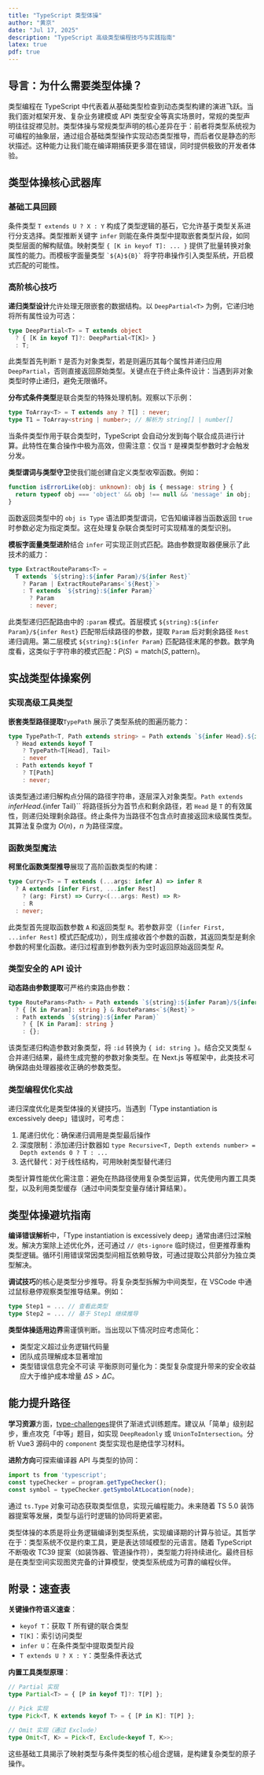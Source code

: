 ```yaml
---
title: "TypeScript 类型体操"
author: "黄京"
date: "Jul 17, 2025"
description: "TypeScript 高级类型编程技巧与实践指南"
latex: true
pdf: true
---
```


## 导言：为什么需要类型体操？

类型编程在 TypeScript 中代表着从基础类型检查到动态类型构建的演进飞跃。当我们面对框架开发、复杂业务建模或 API 类型安全等真实场景时，常规的类型声明往往捉襟见肘。类型体操与常规类型声明的核心差异在于：前者将类型系统视为可编程的抽象层，通过组合基础类型操作实现动态类型推导，而后者仅是静态的形状描述。这种能力让我们能在编译期捕获更多潜在错误，同时提供极致的开发者体验。

## 类型体操核心武器库

### 基础工具回顾

条件类型 `T extends U ? X : Y` 构成了类型逻辑的基石，它允许基于类型关系进行分支选择。类型推断关键字 `infer` 则能在条件类型中提取嵌套类型片段，如同类型层面的解构赋值。映射类型 `{ [K in keyof T]: ... }` 提供了批量转换对象属性的能力。而模板字面量类型 `` `${A}${B}` `` 将字符串操作引入类型系统，开启模式匹配的可能性。

### 高阶核心技巧

**递归类型设计**允许处理无限嵌套的数据结构。以 `DeepPartial<T>` 为例，它递归地将所有属性设为可选：
```typescript
type DeepPartial<T> = T extends object 
  ? { [K in keyof T]?: DeepPartial<T[K]> } 
  : T;
```
此类型首先判断 `T` 是否为对象类型，若是则遍历其每个属性并递归应用 `DeepPartial`，否则直接返回原始类型。关键点在于终止条件设计：当遇到非对象类型时停止递归，避免无限循环。

**分布式条件类型**是联合类型的特殊处理机制。观察以下示例：
```typescript
type ToArray<T> = T extends any ? T[] : never;
type T1 = ToArray<string | number>; // 解析为 string[] | number[]
```
当条件类型作用于联合类型时，TypeScript 会自动分发到每个联合成员进行计算。此特性在集合操作中极为高效，但需注意：仅当 `T` 是裸类型参数时才会触发分发。

**类型谓词与类型守卫**使我们能创建自定义类型收窄函数。例如：
```typescript
function isErrorLike(obj: unknown): obj is { message: string } {
  return typeof obj === 'object' && obj !== null && 'message' in obj;
}
```
函数返回类型中的 `obj is Type` 语法即类型谓词，它告知编译器当函数返回 `true` 时参数必定为指定类型。这在处理复杂联合类型时可实现精准的类型识别。

**模板字面量类型进阶**结合 `infer` 可实现正则式匹配。路由参数提取器便展示了此技术的威力：
```typescript
type ExtractRouteParams<T> = 
  T extends `${string}:${infer Param}/${infer Rest}`
    ? Param | ExtractRouteParams<`${Rest}`>
    : T extends `${string}:${infer Param}`
      ? Param
      : never;
```
此类型递归匹配路由中的 `:param` 模式。首层模式 `${string}:${infer Param}/${infer Rest}` 匹配带后续路径的参数，提取 `Param` 后对剩余路径 `Rest` 递归调用。第二层模式 `${string}:${infer Param}` 匹配路径末尾的参数。数学角度看，这类似于字符串的模式匹配：$P(S) = \text{match}(S, \text{pattern})$。

## 实战类型体操案例

### 实现高级工具类型

**嵌套类型路径提取**`TypePath` 展示了类型系统的图遍历能力：
```typescript
type TypePath<T, Path extends string> = Path extends `${infer Head}.${infer Tail}`
  ? Head extends keyof T
    ? TypePath<T[Head], Tail>
    : never
  : Path extends keyof T
    ? T[Path]
    : never;
```
该类型通过递归解构点分隔的路径字符串，逐层深入对象类型。`Path extends `${infer Head}.${infer Tail}`` 将路径拆分为首节点和剩余路径，若 `Head` 是 `T` 的有效属性，则递归处理剩余路径。终止条件为当路径不包含点时直接返回末级属性类型。其算法复杂度为 $O(n)$，$n$ 为路径深度。

### 函数类型魔法

**柯里化函数类型推导**展现了高阶函数类型的构建：
```typescript
type Curry<T> = T extends (...args: infer A) => infer R
  ? A extends [infer First, ...infer Rest]
    ? (arg: First) => Curry<(...args: Rest) => R>
    : R
  : never;
```
此类型首先提取函数参数 `A` 和返回类型 `R`。若参数非空（`[infer First, ...infer Rest]` 模式匹配成功），则生成接收首个参数的函数，其返回类型是剩余参数的柯里化函数。递归过程直到参数列表为空时返回原始返回类型 $R$。

### 类型安全的 API 设计

**动态路由参数提取**可严格约束路由参数：
```typescript
type RouteParams<Path> = Path extends `${string}:${infer Param}/${infer Rest}`
  ? { [K in Param]: string } & RouteParams<`${Rest}`>
  : Path extends `${string}:${infer Param}`
    ? { [K in Param]: string }
    : {};
```
该类型递归构造参数对象类型，将 `:id` 转换为 `{ id: string }`。结合交叉类型 `&` 合并递归结果，最终生成完整的参数对象类型。在 Next.js 等框架中，此类技术可确保路由处理器接收正确的参数类型。

### 类型编程优化实战

递归深度优化是类型体操的关键技巧。当遇到「Type instantiation is excessively deep」错误时，可考虑：
1. 尾递归优化：确保递归调用是类型最后操作
2. 深度限制：添加递归计数器如 `type Recursive<T, Depth extends number> = Depth extends 0 ? T : ...`
3. 迭代替代：对于线性结构，可用映射类型替代递归

类型计算性能优化需注意：避免在热路径使用复杂类型运算，优先使用内置工具类型，以及利用类型缓存（通过中间类型变量存储计算结果）。

## 类型体操避坑指南

**编译错误解析**中，「Type instantiation is excessively deep」通常由递归过深触发。解决方案除上述优化外，还可通过 `// @ts-ignore` 临时绕过，但更推荐重构类型逻辑。循环引用错误常因类型间相互依赖导致，可通过提取公共部分为独立类型解决。

**调试技巧**的核心是类型分步推导。将复杂类型拆解为中间类型，在 VSCode 中通过鼠标悬停观察类型推导结果。例如：
```typescript
type Step1 = ... // 查看此类型
type Step2 = ... // 基于 Step1 继续推导
```

**类型体操适用边界**需谨慎判断。当出现以下情况时应考虑简化：
- 类型定义超过业务逻辑代码量
- 团队成员理解成本显著增加
- 类型错误信息完全不可读
平衡原则可量化为：类型复杂度提升带来的安全收益应大于维护成本增量 $\Delta S > \Delta C$。

## 能力提升路径

**学习资源**方面，[type-challenges](https://github.com/type-challenges/type-challenges)提供了渐进式训练题库。建议从「简单」级别起步，重点攻克「中等」题目，如实现 `DeepReadonly` 或 `UnionToIntersection`。分析 Vue3 源码中的 `component` 类型实现也是绝佳学习材料。

**进阶方向**可探索编译器 API 与类型的协同：
```typescript
import ts from 'typescript';
const typeChecker = program.getTypeChecker();
const symbol = typeChecker.getSymbolAtLocation(node);
```
通过 `ts.Type` 对象可动态获取类型信息，实现元编程能力。未来随着 TS 5.0 装饰器提案等发展，类型与运行时逻辑的协同将更紧密。


类型体操的本质是将业务逻辑编译到类型系统，实现编译期的计算与验证。其哲学在于：类型系统不仅是约束工具，更是表达领域模型的元语言。随着 TypeScript 不断吸收 TC39 提案（如装饰器、管道操作符），类型能力将持续进化。最终目标是在类型空间实现图灵完备的计算模型，使类型系统成为可靠的编程伙伴。

## 附录：速查表

**关键操作符语义速查**：
- `keyof T`：获取 T 所有键的联合类型
- `T[K]`：索引访问类型
- `infer U`：在条件类型中提取类型片段
- `T extends U ? X : Y`：类型条件表达式

**内置工具类型原理**：
```typescript
// Partial 实现
type Partial<T> = { [P in keyof T]?: T[P] };

// Pick 实现
type Pick<T, K extends keyof T> = { [P in K]: T[P] };

// Omit 实现（通过 Exclude）
type Omit<T, K> = Pick<T, Exclude<keyof T, K>>;
```
这些基础工具揭示了映射类型与条件类型的核心组合逻辑，是构建复杂类型的原子操作。
